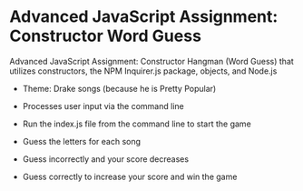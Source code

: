 # Advanced JavaScript Assignment: Constructor Word Guess

Advanced JavaScript Assignment: Constructor Hangman (Word Guess) that utilizes constructors, the NPM Inquirer.js package, objects, and Node.js

* Theme: Drake songs (because he is Pretty Popular)

* Processes user input via the command line

* Run the index.js file from the command line to start the game

* Guess the letters for each song

* Guess incorrectly and your score decreases

* Guess correctly to increase your score and win the game
